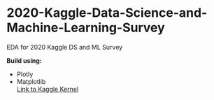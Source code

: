 # 2020-Kaggle-Data-Science-and-Machine-Learning-Survey
EDA for 2020 Kaggle DS and ML Survey

**Build using:**
* Plotly
* Matplotlib
<br><a href="https://www.kaggle.com/vishnuoum/2020-kaggle-ml-ds-survey-analysis">Link to Kaggle Kernel
